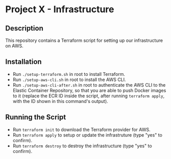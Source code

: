 # Project X - Infrastructure

## Description

This repository contains a Terraform script for setting up our infrastructure on AWS.

## Installation

- Run `./setup-terraform.sh` in root to install Terraform.
- Run `./setup-aws-cli.sh` in root to install the AWS CLI.
- Run `./setup-aws-cli-after.sh` in root to authenticate the AWS CLI to the Elastic Container Repository, so that you are able to push Docker images to it (replace the ECR ID inside the script, after running `terraform apply`, with the ID shown in this command's output). 

## Running the Script

- Run `terraform init` to download the Terraform provider for AWS.
- Run `terraform apply` to setup or update the infrastruture (type "yes" to confirm).
- Run `terraform destroy` to destroy the infrastructure (type "yes" to confirm).